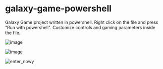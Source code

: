 # galaxy-game-powershell
Galaxy Game project written in powershell. Right click on the file and press "Run with powershell". Customize controls and gaming parameters inside the file.


![image](https://user-images.githubusercontent.com/55952226/110316187-a9b26080-800a-11eb-9ed1-0ca27adc6590.png)


![image](https://user-images.githubusercontent.com/55952226/110316462-0dd52480-800b-11eb-81bd-bd2409d51f07.png)


![enter_nowy](https://user-images.githubusercontent.com/55952226/111153341-1e007d00-8592-11eb-853d-11745fe3c44f.gif)

